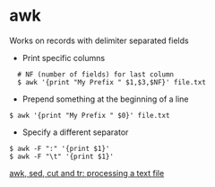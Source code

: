 # awk
Works on records with delimiter separated fields

* Print specific columns
```shell
  # NF (number of fields) for last column
  $ awk '{print "My Prefix " $1,$3,$NF}' file.txt
```

* Prepend something at the beginning of a line
```shell
$ awk '{print "My Prefix " $0}' file.txt
```

* Specify a different separator
```shell
$ awk -F ":" '{print $1}'
$ awk -F "\t" '{print $1}'
```


[awk, sed, cut and tr: processing a text file](https://rs1.es/tutorials/2021/08/26/awk-sed-cut-tr.html)
